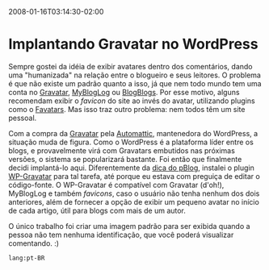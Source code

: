 ---
---

2008-01-16T03:14:30-02:00
# Implantando Gravatar no WordPress

Sempre gostei da idéia de exibir avatares dentro dos comentários, dando uma "humanizada" na relação entre o blogueiro e seus leitores. O problema é que não existe um padrão quanto a isso, já que nem todo mundo tem uma conta no [Gravatar](http://site.gravatar.com/), [MyBlogLog](http://www.mybloglog.com/) ou [BlogBlogs](http://blogblogs.com.br/). Por esse motivo, alguns recomendam exibir o _favicon_ do site ao invés do avatar, utilizando plugins como o [Favatars](http://wordpress.org/extend/plugins/favatars/). Mas isso traz outro problema: nem todos têm um site pessoal.

Com a compra da [Gravatar](http://site.gravatar.com/) pela [Automattic](http://automattic.com/), mantenedora do WordPress, a situação muda de figura. Como o WordPress é a plataforma líder entre os blogs, e provavelmente virá com Gravatars embutidos nas próximas versões, o sistema se popularizará bastante. Foi então que finalmente decidi implantá-lo aqui. Diferentemente da [dica do pBlog](http://www.pblog.com.br/2008/01/11/habilite-gravatars-nos-comentarios-do-seu-blog/), instalei o plugin [WP-Gravatar](http://wordpress.org/extend/plugins/wp-gravatar/) para tal tarefa, até porque eu estava com preguiça de editar o código-fonte. O WP-Gravatar é compatível com Gravatar (d'oh!), MyBlogLog e também _favicons_, caso o usuário não tenha nenhum dos dois anteriores, além de fornecer a opção de exibir um pequeno avatar no início de cada artigo, útil para blogs com mais de um autor.

O único trabalho foi criar uma imagem padrão para ser exibida quando a pessoa não tem nenhuma identificação, que você poderá visualizar comentando. :)

`lang:pt-BR`
